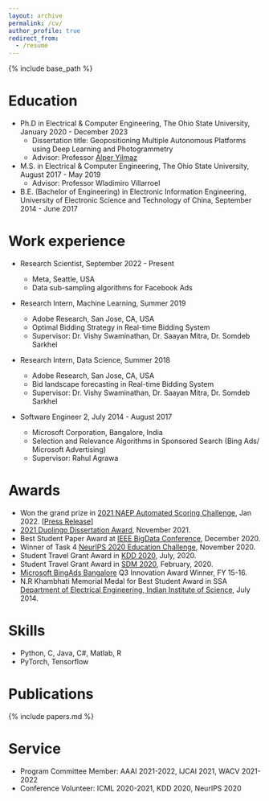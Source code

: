 ```yaml
---
layout: archive
permalink: /cv/
author_profile: true
redirect_from:
  - /resume
---
```


{% include base_path %}

Education
======
* Ph.D in Electrical & Computer Engineering, The Ohio State University, January 2020 - December 2023
  * Dissertation title: Geopositioning Multiple Autonomous Platforms using Deep Learning and Photogrammetry
  * Advisor: Professor [Alper Yilmaz](https://ceg.osu.edu/people/yilmaz.15)
* M.S. in Electrical & Computer Engineering, The Ohio State University, August 2017 - May 2019
  * Advisor: Professor Wladimiro Villarroel
* B.E. (Bachelor of Engineering) in Electronic Information Engineering, University of Electronic Science and Technology of China, September 2014 - June 2017

Work experience
======
* Research Scientist, September 2022 - Present
  * Meta, Seattle, USA
  * Data sub-sampling algorithms for Facebook Ads

* Research Intern, Machine Learning, Summer 2019
  * Adobe Research, San Jose, CA, USA
  * Optimal Bidding Strategy in Real-time Bidding System
  * Supervisor: Dr. Vishy Swaminathan, Dr. Saayan Mitra, Dr. Somdeb Sarkhel

* Research Intern, Data Science, Summer 2018
  * Adobe Research, San Jose, CA, USA
  * Bid landscape forecasting in Real-time Bidding System
  * Supervisor: Dr. Vishy Swaminathan, Dr. Saayan Mitra, Dr. Somdeb Sarkhel

* Software Engineer 2, July 2014 - August 2017
  * Microsoft Corporation, Bangalore, India
  * Selection and Relevance Algorithms in Sponsored Search (Bing Ads/ Microsoft Advertising)
  * Supervisor: Rahul Agrawa


Awards
======
* Won the grand prize in [2021 NAEP Automated Scoring Challenge](https://github.com/NAEP-AS-Challenge/info/blob/main/results.md), Jan 2022. [[Press Release](https://nces.ed.gov/whatsnew/press_releases/1_21_2022.asp)]
* [2021 Duolingo Dissertation Award](https://blog.duolingo.com/tag/duolingo-english-test/), November 2021.
* Best Student Paper Award at [IEEE BigData Conference](https://bigdataieee.org/BigData2020/), December 2020.
* Winner of Task 4 [NeurIPS 2020 Education Challenge](https://eedi.com/projects/neurips-education-challenge), November 2020.
* Student Travel Grant Award in [KDD 2020](https://www.kdd.org/kdd2020/), July, 2020.
* Student Travel Grant Award in [SDM 2020](https://www.siam.org/conferences/cm/conference/sdm20), February, 2020.
* [Microsoft BingAds Bangalore](https://www.microsoft.com/en-in/msidc/bangalore-campus.aspx) Q3 Innovation Award Winner, FY 15-16. 
* N.R Khambhati  Memorial Medal for Best Student Award in SSA [Department of Electrical Engineering, Indian Institute of Science](http://www.ee.iisc.ac.in/), July 2014.


Skills
======
* Python, C, Java, C#, Matlab, R
* PyTorch, Tensorflow


Publications
======
{% include papers.md %}

Service
======
* Program Committee Member: AAAI 2021-2022, IJCAI 2021, WACV 2021-2022
* Conference Volunteer: ICML 2020-2021, KDD 2020, NeurIPS 2020

